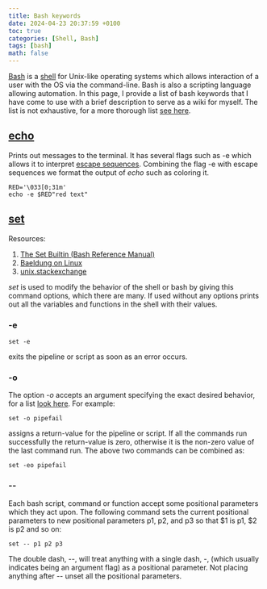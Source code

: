 ```yaml
---
title: Bash keywords
date: 2024-04-23 20:37:59 +0100
toc: true
categories: [Shell, Bash]
tags: [bash]
math: false
---
```


[Bash](https://en.wikipedia.org/wiki/Bash_(Unix_shell)) is a [shell](https://en.wikipedia.org/wiki/Shell_(computing)) for Unix-like operating systems which allows interaction of a user with the OS via the command-line. Bash is also a scripting language allowing automation.
In this page, I provide a list of bash keywords that I have come to use with a brief description to serve as a wiki for myself. The list is not exhaustive, for a more thorough list [see here](https://ss64.com/).

## [echo](https://ss64.com/bash/echo.html)

Prints out messages to the terminal. It has several flags such as -e which allows it to interpret [escape sequences](https://www.lihaoyi.com/post/BuildyourownCommandLinewithANSIescapecodes.html). Combining the flag -e with escape sequences we format the output of *echo* such as coloring it.
```shell
RED='\033[0;31m'
echo -e $RED"red text"
```

## [set](https://ss64.com/bash/set.html)

Resources:
1. [The Set Builtin (Bash Reference Manual)](https://www.gnu.org/software/bash/manual/html_node/The-Set-Builtin.html)
2. [Baeldung on Linux](https://www.baeldung.com/linux/set-command)
3. [unix.stackexchange](https://unix.stackexchange.com/a/233724/68721)

*set* is used to modify the behavior of the shell or bash by giving this command options, which there are many. If used without any options prints out all the variables and functions in the shell with their values.

### -e

```shell
set -e
```
exits the pipeline or script as soon as an error occurs.

### -o

The option *-o* accepts an argument specifying the exact desired behavior, for a list [look here](https://www.gnu.org/software/bash/manual/html_node/The-Set-Builtin.html). For example:
```shell
set -o pipefail
```
assigns a return-value for the pipeline or script. If all the commands run successfully the return-value is zero, otherwise it is the non-zero value of the last command run.
The above two commands can be combined as:
```shell
set -eo pipefail
```

### \-\-

Each bash script, command or function accept some positional parameters which they act upon.
The following command sets the current positional parameters to new positional parameters p1, p2, and p3 so that $1 is p1, $2 is p2 and so on:
```shell
set -- p1 p2 p3
```
The double dash, \-\-, will treat anything with a single dash, \-, (which usually indicates being an argument flag) as a positional parameter.
Not placing anything after \-\- unset all the positional parameters.
